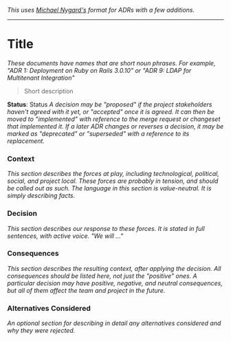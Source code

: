 _This uses [Michael Nygard's](https://cognitect.com/blog/2011/11/15/documenting-architecture-decisions) format for ADRs with a few additions._

---

# Title
_These documents have names that are short noun phrases. For example, "ADR 1: Deployment on Ruby on Rails 3.0.10" or "ADR 9: LDAP for Multitenant Integration"_


> Short description

__Status__: Status
_A decision may be "proposed" if the project stakeholders haven't agreed with it yet, or "accepted" once it is agreed. It can then be moved to "implemented" with reference to the merge request or changeset that implemented it. If a later ADR changes or reverses a decision, it may be marked as "deprecated" or "superseded" with a reference to its replacement._

### Context
_This section describes the forces at play, including technological, political, social, and project local. These forces are probably in tension, and should be called out as such. The language in this section is value-neutral. It is simply describing facts._

### Decision
_This section describes our response to these forces. It is stated in full sentences, with active voice. "We will …"_

### Consequences
_This section describes the resulting context, after applying the decision. All consequences should be listed here, not just the "positive" ones. A particular decision may have positive, negative, and neutral consequences, but all of them affect the team and project in the future._

### Alternatives Considered
_An optional section for describing in detail any alternatives considered and why they were rejected._

